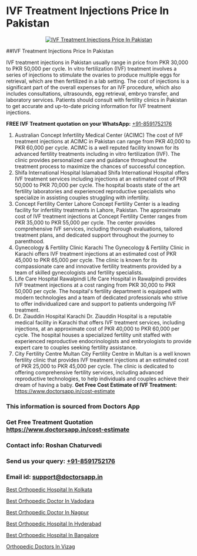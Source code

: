 # IVF Treatment Injections Price In Pakistan

<p align="center">
  <a href="https://doctorsapp.in/treatment/ivf-treatment">
    <img src="https://doctorsapp.co.in/uploads/treatment_image/ICSI.jpg" alt="IVF Treatment Injections Price In Pakistan">
  </a>
</p>
##IVF Treatment Injections Price In Pakistan

IVF treatment injections in Pakistan usually range in price from PKR 30,000 to PKR 50,000 per cycle. In vitro fertilization (IVF) treatment involves a series of injections to stimulate the ovaries to produce multiple eggs for retrieval, which are then fertilized in a lab setting. The cost of injections is a significant part of the overall expenses for an IVF procedure, which also includes consultations, ultrasounds, egg retrieval, embryo transfer, and laboratory services. Patients should consult with fertility clinics in Pakistan to get accurate and up-to-date pricing information for IVF treatment injections.

**FREE IVF Treatment quotation on your WhatsApp:**  [+91-8591752176](https://api.whatsapp.com/send?phone=8591752176)

1) Australian Concept Infertility Medical Center (ACIMC)   The cost of IVF treatment injections at ACIMC in Pakistan can range from PKR 40,000 to PKR 60,000 per cycle. ACIMC is a well reputed facility known for its advanced fertility treatments including in vitro fertilization (IVF). The clinic provides personalized care and guidance throughout the treatment process to maximize the chances of successful conception.
2) Shifa International Hospital Islamabad   Shifa International Hospital offers IVF treatment services including injections at an estimated cost of PKR 50,000 to PKR 70,000 per cycle. The hospital boasts state of the art fertility laboratories and experienced reproductive specialists who specialize in assisting couples struggling with infertility.
3) Concept Fertility Center Lahore   Concept Fertility Center is a leading facility for infertility treatments in Lahore, Pakistan. The approximate cost of IVF treatment injections at Concept Fertility Center ranges from PKR 35,000 to PKR 55,000 per cycle. The center provides comprehensive IVF services, including thorough evaluations, tailored treatment plans, and dedicated support throughout the journey to parenthood.
4) Gynecology & Fertility Clinic Karachi   The Gynecology & Fertility Clinic in Karachi offers IVF treatment injections at an estimated cost of PKR 45,000 to PKR 65,000 per cycle. The clinic is known for its compassionate care and innovative fertility treatments provided by a team of skilled gynecologists and fertility specialists.
5) Life Care Hospital Rawalpindi   Life Care Hospital in Rawalpindi provides IVF treatment injections at a cost ranging from PKR 30,000 to PKR 50,000 per cycle. The hospital's fertility department is equipped with modern technologies and a team of dedicated professionals who strive to offer individualized care and support to patients undergoing IVF treatment.
6) Dr. Ziauddin Hospital Karachi   Dr. Ziauddin Hospital is a reputable medical facility in Karachi that offers IVF treatment services, including injections, at an approximate cost of PKR 40,000 to PKR 60,000 per cycle. The hospital houses a specialized fertility unit staffed with experienced reproductive endocrinologists and embryologists to provide expert care to couples seeking fertility assistance.
7) City Fertility Centre Multan   City Fertility Centre in Multan is a well known fertility clinic that provides IVF treatment injections at an estimated cost of PKR 25,000 to PKR 45,000 per cycle. The clinic is dedicated to offering comprehensive fertility services, including advanced reproductive technologies, to help individuals and couples achieve their dream of having a baby.
**Get Free Cost Estimate of IVF Treatment:** https://www.doctorsapp.in/cost-estimate

### This information is sourced from Doctors App 
### Get Free Treatment Quotation https://www.doctorsapp.in/cost-estimate
### Contact info: Roshan Chaturvedi 
### Send us your query: [+91-8591752176](https://api.whatsapp.com/send?phone=8591752176) 
### Email id: support@doctorsapp.in

[Best Orthopedic Hospital In Kolkata](https://www.linkedin.com/pulse/best-orthopedic-hospital-kolkata-doctorsapp-chittagong-xmzne?trackingId=%2Ffzfv0CADj%2FQuHMFYWs0Sg%3D%3D&lipi=urn%3Ali%3Apage%3Ad_flagship3_company_admin%3BddPc4oDaSTuh6mJcYb9fAg%3D%3D)

[Best Orthopedic Doctor In Vadodara](https://www.linkedin.com/pulse/best-orthopedic-doctor-vadodara-doctorsapp-chittagong-qieke?trackingId=VVx2eZJSHzTwtOH2z%2FdacA%3D%3D&lipi=urn%3Ali%3Apage%3Ad_flagship3_company_admin%3BUjs5mcUZR9ewYOKOFkpg2w%3D%3D)

[Best Orthopedic Doctor In Nagpur](https://medium.com/@vimalrana22/best-orthopedic-doctor-in-nagpur-828a7e80d2f9)

[Best Orthopedic Hospital In Hyderabad](https://medium.com/@vimalrana22/best-orthopedic-hospital-in-hyderabad-e7492a968a31)

[Best Orthopedic Hospital In Bangalore](https://doctors-apps.github.io/doctorsapp/best-orthopedic-hospital-in-bangalore)

[Orthopedic Doctors In Vizag](https://doctors-apps.github.io/doctorsapp/orthopedic-doctors-in-vizag)

